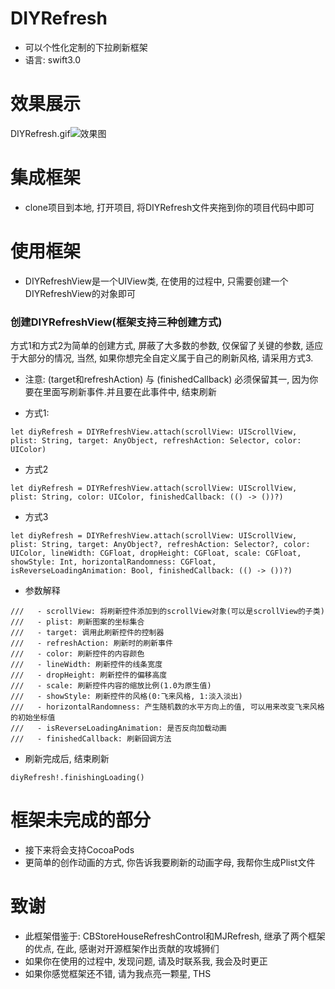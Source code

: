 # DIYRefresh
- 可以个性化定制的下拉刷新框架
- 语言: swift3.0

# 效果展示
DIYRefresh.gif![效果图]()
# 集成框架
- clone项目到本地, 打开项目, 将DIYRefresh文件夹拖到你的项目代码中即可

# 使用框架
- DIYRefreshView是一个UIView类, 在使用的过程中, 只需要创建一个DIYRefreshView的对象即可
### 创建DIYRefreshView(框架支持三种创建方式)
方式1和方式2为简单的创建方式, 屏蔽了大多数的参数, 仅保留了关键的参数, 适应于大部分的情况, 当然, 如果你想完全自定义属于自己的刷新风格, 请采用方式3.

- 注意: (target和refreshAction) 与 (finishedCallback) 必须保留其一, 因为你要在里面写刷新事件.并且要在此事件中, 结束刷新

- 方式1: 
```
let diyRefresh = DIYRefreshView.attach(scrollView: UIScrollView, plist: String, target: AnyObject, refreshAction: Selector, color: UIColor)
```
- 方式2
```
let diyRefresh = DIYRefreshView.attach(scrollView: UIScrollView, plist: String, color: UIColor, finishedCallback: (() -> ())?)
```
- 方式3
```
let diyRefresh = DIYRefreshView.attach(scrollView: UIScrollView, plist: String, target: AnyObject?, refreshAction: Selector?, color: UIColor, lineWidth: CGFloat, dropHeight: CGFloat, scale: CGFloat, showStyle: Int, horizontalRandomness: CGFloat, isReverseLoadingAnimation: Bool, finishedCallback: (() -> ())?)
```
- 参数解释
```
///   - scrollView: 将刷新控件添加到的scrollView对象(可以是scrollView的子类)
///   - plist: 刷新图案的坐标集合
///   - target: 调用此刷新控件的控制器
///   - refreshAction: 刷新时的刷新事件
///   - color: 刷新控件的内容颜色
///   - lineWidth: 刷新控件的线条宽度
///   - dropHeight: 刷新控件的偏移高度
///   - scale: 刷新控件内容的缩放比例(1.0为原生值)
///   - showStyle: 刷新控件的风格(0:飞来风格, 1:淡入淡出)
///   - horizontalRandomness: 产生随机数的水平方向上的值, 可以用来改变飞来风格的初始坐标值
///   - isReverseLoadingAnimation: 是否反向加载动画
///   - finishedCallback: 刷新回调方法
```

- 刷新完成后, 结束刷新
```
diyRefresh!.finishingLoading()
```

# 框架未完成的部分
- 接下来将会支持CocoaPods
- 更简单的创作动画的方式, 你告诉我要刷新的动画字母, 我帮你生成Plist文件

# 致谢
- 此框架借鉴于: CBStoreHouseRefreshControl和MJRefresh, 继承了两个框架的优点, 在此, 感谢对开源框架作出贡献的攻城狮们
- 如果你在使用的过程中, 发现问题, 请及时联系我, 我会及时更正
- 如果你感觉框架还不错, 请为我点亮一颗星, THS
